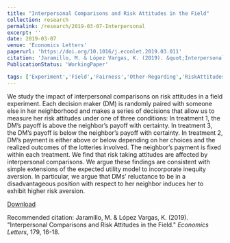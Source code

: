 ```yaml
---
title: "Interpersonal Comparisons and Risk Attitudes in the Field"
collection: research
permalink: /research/2019-03-07-Interpersonal
excerpt: ''
date: 2019-03-07
venue: 'Economics Letters'
paperurl: 'https://doi.org/10.1016/j.econlet.2019.03.011'
citation: 'Jaramillo, M. & López Vargas, K. (2019). &quot;Interpersonal Comparisons and Risk Attitudes in the Field.&quot; <i>Economics Letters</i>, 179, 16-18.'
PublicationStatus: 'WorkingPaper'

tags: ['Experiment','Field','Fairness','Other-Regarding','RiskAttitudes']
---
```

We study the impact of interpersonal comparisons on risk attitudes in a field experiment. Each decision maker (DM) is randomly paired with someone else in her neighborhood and makes a series of decisions that allow us to measure her risk attitudes under one of three conditions: In treatment 1, the DM’s payoff is above the neighbor’s payoff with certainty. In treatment 3, the DM’s payoff is below the neighbor’s payoff with certainty. In treatment 2, DM’s payment is either above or below depending on her choices and the realized outcomes of the lotteries involved. The neighbor’s payment is fixed within each treatment. We find that risk taking attitudes are affected by interpersonal comparisons. We argue these findings are consistent with simple extensions of the expected utility model to incorporate inequity aversion. In particular, we argue that DMs’ reluctance to be in a disadvantageous position with respect to her neighbor induces her to exhibit higher risk aversion.

[Download](https://doi.org/10.1016/j.econlet.2019.03.011)

Recommended citation: Jaramillo, M. & López Vargas, K. (2019). &quot;Interpersonal Comparisons and Risk Attitudes in the Field.&quot; <i>Economics Letters</i>, 179, 16-18.

